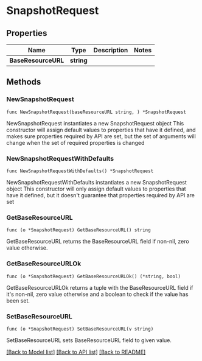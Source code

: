 # SnapshotRequest

## Properties

Name | Type | Description | Notes
------------ | ------------- | ------------- | -------------
**BaseResourceURL** | **string** |  | 

## Methods

### NewSnapshotRequest

`func NewSnapshotRequest(baseResourceURL string, ) *SnapshotRequest`

NewSnapshotRequest instantiates a new SnapshotRequest object
This constructor will assign default values to properties that have it defined,
and makes sure properties required by API are set, but the set of arguments
will change when the set of required properties is changed

### NewSnapshotRequestWithDefaults

`func NewSnapshotRequestWithDefaults() *SnapshotRequest`

NewSnapshotRequestWithDefaults instantiates a new SnapshotRequest object
This constructor will only assign default values to properties that have it defined,
but it doesn't guarantee that properties required by API are set

### GetBaseResourceURL

`func (o *SnapshotRequest) GetBaseResourceURL() string`

GetBaseResourceURL returns the BaseResourceURL field if non-nil, zero value otherwise.

### GetBaseResourceURLOk

`func (o *SnapshotRequest) GetBaseResourceURLOk() (*string, bool)`

GetBaseResourceURLOk returns a tuple with the BaseResourceURL field if it's non-nil, zero value otherwise
and a boolean to check if the value has been set.

### SetBaseResourceURL

`func (o *SnapshotRequest) SetBaseResourceURL(v string)`

SetBaseResourceURL sets BaseResourceURL field to given value.



[[Back to Model list]](../README.md#documentation-for-models) [[Back to API list]](../README.md#documentation-for-api-endpoints) [[Back to README]](../README.md)


